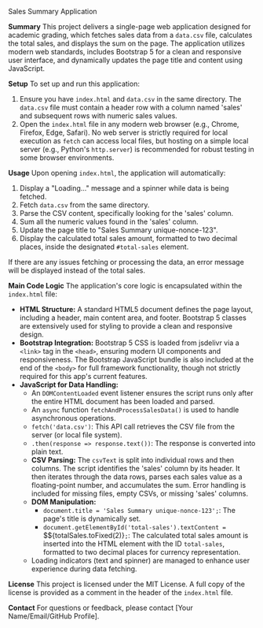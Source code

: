 Sales Summary Application

**Summary**
This project delivers a single-page web application designed for academic grading, which fetches sales data from a `data.csv` file, calculates the total sales, and displays the sum on the page. The application utilizes modern web standards, includes Bootstrap 5 for a clean and responsive user interface, and dynamically updates the page title and content using JavaScript.

**Setup**
To set up and run this application:
1.  Ensure you have `index.html` and `data.csv` in the same directory. The `data.csv` file must contain a header row with a column named 'sales' and subsequent rows with numeric sales values.
2.  Open the `index.html` file in any modern web browser (e.g., Chrome, Firefox, Edge, Safari). No web server is strictly required for local execution as `fetch` can access local files, but hosting on a simple local server (e.g., Python's `http.server`) is recommended for robust testing in some browser environments.

**Usage**
Upon opening `index.html`, the application will automatically:
1.  Display a "Loading..." message and a spinner while data is being fetched.
2.  Fetch `data.csv` from the same directory.
3.  Parse the CSV content, specifically looking for the 'sales' column.
4.  Sum all the numeric values found in the 'sales' column.
5.  Update the page title to "Sales Summary unique-nonce-123".
6.  Display the calculated total sales amount, formatted to two decimal places, inside the designated `#total-sales` element.

If there are any issues fetching or processing the data, an error message will be displayed instead of the total sales.

**Main Code Logic**
The application's core logic is encapsulated within the `index.html` file:

*   **HTML Structure:** A standard HTML5 document defines the page layout, including a header, main content area, and footer. Bootstrap 5 classes are extensively used for styling to provide a clean and responsive design.
*   **Bootstrap Integration:** Bootstrap 5 CSS is loaded from jsdelivr via a `<link>` tag in the `<head>`, ensuring modern UI components and responsiveness. The Bootstrap JavaScript bundle is also included at the end of the `<body>` for full framework functionality, though not strictly required for this app's current features.
*   **JavaScript for Data Handling:**
    *   An `DOMContentLoaded` event listener ensures the script runs only after the entire HTML document has been loaded and parsed.
    *   An `async` function `fetchAndProcessSalesData()` is used to handle asynchronous operations.
    *   `fetch('data.csv')`: This API call retrieves the CSV file from the server (or local file system).
    *   `.then(response => response.text())`: The response is converted into plain text.
    *   **CSV Parsing:** The `csvText` is split into individual rows and then columns. The script identifies the 'sales' column by its header. It then iterates through the data rows, parses each sales value as a floating-point number, and accumulates the sum. Error handling is included for missing files, empty CSVs, or missing 'sales' columns.
    *   **DOM Manipulation:**
        *   `document.title = 'Sales Summary unique-nonce-123';`: The page's title is dynamically set.
        *   `document.getElementById('total-sales').textContent = `$${totalSales.toFixed(2)}`;`: The calculated total sales amount is inserted into the HTML element with the ID `total-sales`, formatted to two decimal places for currency representation.
    *   Loading indicators (text and spinner) are managed to enhance user experience during data fetching.

**License**
This project is licensed under the MIT License. A full copy of the license is provided as a comment in the header of the `index.html` file.

**Contact**
For questions or feedback, please contact [Your Name/Email/GitHub Profile].